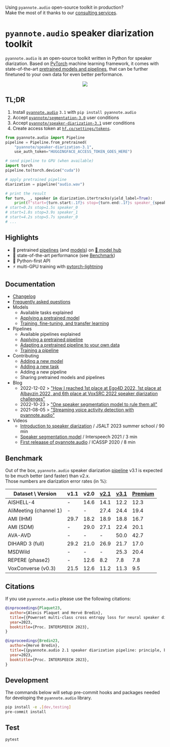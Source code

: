 Using `pyannote.audio` open-source toolkit in production?  
Make the most of it thanks to our [consulting services](https://herve.niderb.fr/consulting.html).

# `pyannote.audio` speaker diarization toolkit

`pyannote.audio` is an open-source toolkit written in Python for speaker diarization. Based on [PyTorch](pytorch.org) machine learning framework, it comes with state-of-the-art [pretrained models and pipelines](https://hf.co/pyannote), that can be further finetuned to your own data for even better performance.

<p align="center">
 <a href="https://www.youtube.com/watch?v=37R_R82lfwA"><img src="https://img.youtube.com/vi/37R_R82lfwA/0.jpg"></a>
</p>


## TL;DR

1. Install [`pyannote.audio`](https://github.com/pyannote/pyannote-audio) `3.1` with `pip install pyannote.audio`
2. Accept [`pyannote/segmentation-3.0`](https://hf.co/pyannote/segmentation-3.0) user conditions
3. Accept [`pyannote/speaker-diarization-3.1`](https://hf.co/pyannote/speaker-diarization-3.1) user conditions
4. Create access token at [`hf.co/settings/tokens`](https://hf.co/settings/tokens).


```python
from pyannote.audio import Pipeline
pipeline = Pipeline.from_pretrained(
    "pyannote/speaker-diarization-3.1",
    use_auth_token="HUGGINGFACE_ACCESS_TOKEN_GOES_HERE")

# send pipeline to GPU (when available)
import torch
pipeline.to(torch.device("cuda"))

# apply pretrained pipeline
diarization = pipeline("audio.wav")

# print the result
for turn, _, speaker in diarization.itertracks(yield_label=True):
    print(f"start={turn.start:.1f}s stop={turn.end:.1f}s speaker_{speaker}")
# start=0.2s stop=1.5s speaker_0
# start=1.8s stop=3.9s speaker_1
# start=4.2s stop=5.7s speaker_0
# ...
```

## Highlights

- :hugs: pretrained [pipelines](https://hf.co/models?other=pyannote-audio-pipeline) (and [models](https://hf.co/models?other=pyannote-audio-model)) on [:hugs: model hub](https://huggingface.co/pyannote)
- :exploding_head: state-of-the-art performance (see [Benchmark](#benchmark))
- :snake: Python-first API
- :zap: multi-GPU training with [pytorch-lightning](https://pytorchlightning.ai/)


## Documentation

- [Changelog](CHANGELOG.md)
- [Frequently asked questions](FAQ.md)
- Models
    - Available tasks explained
    - [Applying a pretrained model](tutorials/applying_a_model.ipynb)
    - [Training, fine-tuning, and transfer learning](tutorials/training_a_model.ipynb)
- Pipelines
    - Available pipelines explained
    - [Applying a pretrained pipeline](tutorials/applying_a_pipeline.ipynb)
    - [Adapting a pretrained pipeline to your own data](tutorials/adapting_pretrained_pipeline.ipynb)
    - [Training a pipeline](tutorials/voice_activity_detection.ipynb)
- Contributing
    - [Adding a new model](tutorials/add_your_own_model.ipynb)
    - [Adding a new task](tutorials/add_your_own_task.ipynb)
    - Adding a new pipeline
    - Sharing pretrained models and pipelines
- Blog
    - 2022-12-02 > ["How I reached 1st place at Ego4D 2022, 1st place at Albayzin 2022, and 6th place at VoxSRC 2022 speaker diarization challenges"](tutorials/adapting_pretrained_pipeline.ipynb)
    - 2022-10-23 > ["One speaker segmentation model to rule them all"](https://herve.niderb.fr/fastpages/2022/10/23/One-speaker-segmentation-model-to-rule-them-all)
    - 2021-08-05 > ["Streaming voice activity detection with pyannote.audio"](https://herve.niderb.fr/fastpages/2021/08/05/Streaming-voice-activity-detection-with-pyannote.html)
- Videos
  - [Introduction to speaker diarization](https://umotion.univ-lemans.fr/video/9513-speech-segmentation-and-speaker-diarization/) / JSALT 2023 summer school / 90 min
  - [Speaker segmentation model](https://www.youtube.com/watch?v=wDH2rvkjymY) / Interspeech 2021 / 3 min
  - [First releaase of pyannote.audio](https://www.youtube.com/watch?v=37R_R82lfwA) / ICASSP 2020 /  8 min

## Benchmark

Out of the box, `pyannote.audio` speaker diarization [pipeline](https://hf.co/pyannote/speaker-diarization-3.1) v3.1 is expected to be much better (and faster) than v2.x.  
Those numbers are diarization error rates (in %):

| Dataset \ Version      | v1.1 | v2.0 | [v2.1](https://hf.co/pyannote/speaker-diarization-2.1) | [v3.1](https://hf.co/pyannote/speaker-diarization-3.1) |  <a href="mailto:herve-at-niderb-dot-fr?subject=Premium pyannote.audio pipeline&body=Looks like I got your attention! Drop me an email for more details. Hervé.">Premium</a>  |
| ---------------------- | ---- | ---- | ------ | ------ | --------- |
| AISHELL-4              | -    | 14.6 |  14.1  |  12.2  | 12.3      |
| AliMeeting (channel 1) | -    | -    |  27.4  |  24.4  | 19.4      |
| AMI (IHM)              | 29.7 | 18.2 |  18.9  |  18.8  | 16.7      |
| AMI (SDM)              | -    | 29.0 |  27.1  |  22.4  | 20.1      |
| AVA-AVD                | -    | -    |  -     |  50.0  | 42.7      |
| DIHARD 3 (full)        | 29.2 | 21.0 |  26.9  |  21.7  | 17.0      |
| MSDWild                | -    | -    |  -     |  25.3  | 20.4      |
| REPERE (phase2)        | -    | 12.6 |   8.2  |   7.8  |  7.8      |
| VoxConverse (v0.3)     | 21.5 | 12.6 |  11.2  |  11.3  |  9.5      |

## Citations

If you use `pyannote.audio` please use the following citations:

```bibtex
@inproceedings{Plaquet23,
  author={Alexis Plaquet and Hervé Bredin},
  title={{Powerset multi-class cross entropy loss for neural speaker diarization}},
  year=2023,
  booktitle={Proc. INTERSPEECH 2023},
}
```

```bibtex
@inproceedings{Bredin23,
  author={Hervé Bredin},
  title={{pyannote.audio 2.1 speaker diarization pipeline: principle, benchmark, and recipe}},
  year=2023,
  booktitle={Proc. INTERSPEECH 2023},
}
```

## Development

The commands below will setup pre-commit hooks and packages needed for developing the `pyannote.audio` library.

```bash
pip install -e .[dev,testing]
pre-commit install
```

## Test

```bash
pytest
```
